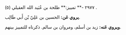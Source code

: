 ٢٩٧٧ -** تمييز:** طلحة بن عُبَيد الله العقيلي (٥) .

**يروي عَن:** الحسين بن عَلِيّ بْن أَبي طَالِب.

**ويروي عَنه:** زيد بن أسلم، ومروان بن سالم. ذكرناه للتمييز بينهم.
